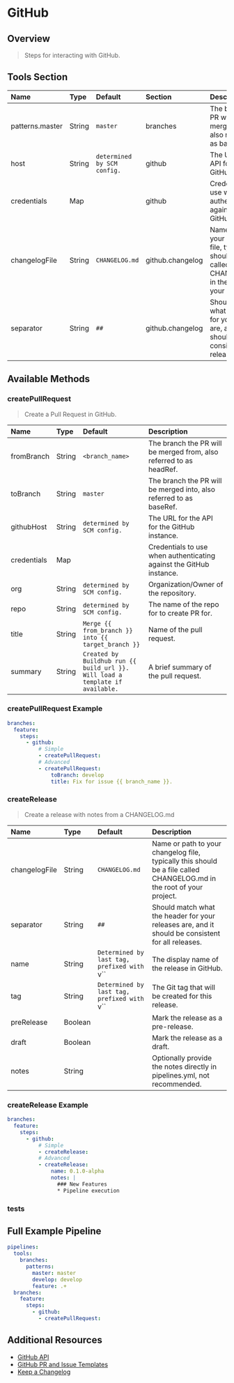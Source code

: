 # GitHub

## Overview

> Steps for interacting with GitHub.

## Tools Section

| Name            | Type   | Default                     | Section          | Description                                                                                                           |
|:----------------|:-------|:----------------------------|:-----------------|:----------------------------------------------------------------------------------------------------------------------|
| patterns.master | String | `master`                    | branches         | The branch the PR will be merged into, also referred to as baseRef.                                                   |
| host            | String | `determined by SCM config.` | github           | The URL for the API for the GitHub instance.                                                                          |
| credentials     | Map    |                             | github           | Credentials to use when authenticating against the GitHub instance.                                                   |
| changelogFile   | String | `CHANGELOG.md`              | github.changelog | Name or path to your changelog file, typically this should be a file called CHANGELOG.md in the root of your project. |
| separator       | String | `##`                        | github.changelog | Should match what the header for your releases are, and it should be consistent for all releases.                     |

## Available Methods

### createPullRequest

> Create a Pull Request in GitHub.

| Name        | Type   | Default                                                                       | Description                                                         |
|:------------|:-------|:------------------------------------------------------------------------------|:--------------------------------------------------------------------|
| fromBranch  | String | `<branch_name>`                                                               | The branch the PR will be merged from, also referred to as headRef. |
| toBranch    | String | `master`                                                                      | The branch the PR will be merged into, also referred to as baseRef. |
| githubHost  | String | `determined by SCM config.`                                                   | The URL for the API for the GitHub instance.                        |
| credentials | Map    |                                                                               | Credentials to use when authenticating against the GitHub instance. |
| org         | String | `determined by SCM config.`                                                   | Organization/Owner of the repository.                               |
| repo        | String | `determined by SCM config.`                                                   | The name of the repo for to create PR for.                          |
| title       | String | `Merge {{ from_branch }} into {{ target_branch }}`                            | Name of the pull request.                                           |
| summary     | String | `Created by Buildhub run {{ build_url }}. Will load a template if available.` | A brief summary of the pull request.                                |

### createPullRequest Example

```yaml
branches:
  feature:
    steps:
      - github:
          # Simple
          - createPullRequest:
          # Advanced
          - createPullRequest:
              toBranch: develop
              title: Fix for issue {{ branch_name }}.
```

### createRelease

> Create a release with notes from a CHANGELOG.md

| Name          | Type    | Default                                     | Description                                                                                                           |
|:--------------|:--------|:--------------------------------------------|:----------------------------------------------------------------------------------------------------------------------|
| changelogFile | String  | `CHANGELOG.md`                              | Name or path to your changelog file, typically this should be a file called CHANGELOG.md in the root of your project. |
| separator     | String  | `##`                                        | Should match what the header for your releases are, and it should be consistent for all releases.                     |
| name          | String  | `Determined by last tag, prefixed with `v`` | The display name of the release in GitHub.                                                                            |
| tag           | String  | `Determined by last tag, prefixed with `v`` | The Git tag that will be created for this release.                                                                    |
| preRelease    | Boolean |                                             | Mark the release as a pre-release.                                                                                    |
| draft         | Boolean |                                             | Mark the release as a draft.                                                                                          |
| notes         | String  |                                             | Optionally provide the notes directly in pipelines.yml, not recommended.                                              |

### createRelease Example

```yaml
branches:
  feature:
    steps:
      - github:
          # Simple
          - createRelease:
          # Advanced
          - createRelease:
              name: 0.1.0-alpha
              notes: |
                ### New Features
                * Pipeline execution
```

### tests

## Full Example Pipeline

```yaml
pipelines:
  tools:
    branches:
      patterns:
        master: master
        develop: develop
        feature: .+
  branches:
    feature:
      steps:
        - github:
          - createPullRequest:
```

## Additional Resources

* [GitHub API](https://developer.github.com)
* [GitHub PR and Issue Templates](https://github.com/blog/2111-issue-and-pull-request-templates)
* [Keep a Changelog](http://keepachangelog.com/en/1.0.0/)
